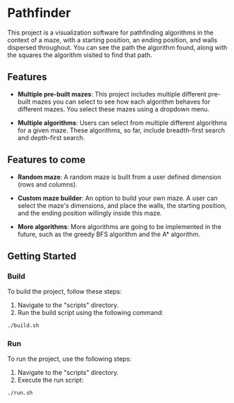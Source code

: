 # Pathfinder

This project is a visualization software for pathfinding algorithms in the context of a maze, with a starting position, an ending position, and walls dispersed throughout. You can see the path the algorithm found, along with the squares the algorithm visited to find that path.

## Features

- **Multiple pre-built mazes**: This project includes multiple different pre-built mazes you can select to see how each algorithm behaves for different mazes. You select these mazes using a dropdown menu.

- **Multiple algorithms**: Users can select from multiple different algorithms for a given maze. These algorithms, so far, include breadth-first search and depth-first search.

## Features to come

- **Random maze**: A random maze is built from a user defined dimension (rows and columns).

- **Custom maze builder**: An option to build your own maze. A user can select the maze's dimensions, and place the walls, the starting position, and the ending position willingly inside this maze.

- **More algorithms**: More algorithms are going to be implemented in the future, such as the greedy BFS algorithm and the A* algorithm.


## Getting Started

### Build

To build the project, follow these steps:

1. Navigate to the "scripts" directory.
2. Run the build script using the following command:

```bash
./build.sh
```

### Run

To run the project, use the following steps:

1. Navigate to the "scripts" directory.
2. Execute the run script:

```bash
./run.sh
```